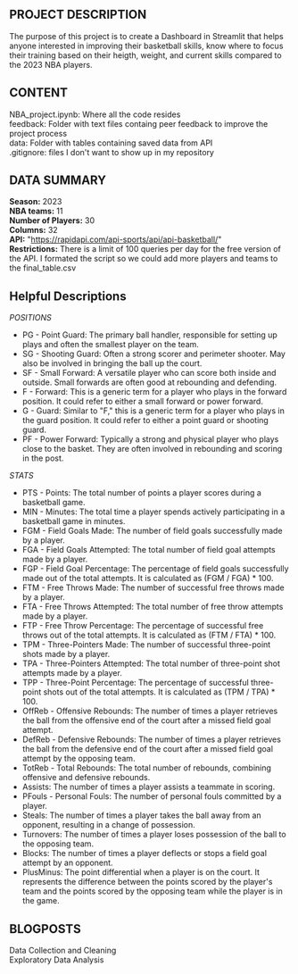 ## PROJECT DESCRIPTION  
The purpose of this project is to create a Dashboard in Streamlit that helps anyone interested in improving their basketball skills, know where to focus their training based on their heigth, weight, and current skills compared to the 2023 NBA players.  

 ## CONTENT  
NBA_project.ipynb: Where all the code resides  
feedback: Folder with text files containg peer feedback to improve the project process  
data: Folder with tables containing saved data from API  
.gitignore: files I don't want to show up in my repository  


## DATA SUMMARY  
**Season:** 2023  
**NBA teams:** 11  
**Number of Players:** 30  
**Columns:** 32  
**API:** "https://rapidapi.com/api-sports/api/api-basketball/"  
**Restrictions:** There is a limit of 100 queries per day for the free version of the API. I formated the script so we could add more players and teams to the final_table.csv  

## Helpful Descriptions  
*POSITIONS*  
- PG - Point Guard: The primary ball handler, responsible for setting up plays and often the smallest player on the team.
- SG - Shooting Guard: Often a strong scorer and perimeter shooter. May also be involved in bringing the ball up the court.
- SF - Small Forward: A versatile player who can score both inside and outside. Small forwards are often good at rebounding and defending.
- F - Forward: This is a generic term for a player who plays in the forward position. It could refer to either a small forward or power forward.
- G - Guard: Similar to "F," this is a generic term for a player who plays in the guard position. It could refer to either a point guard or shooting guard.
- PF - Power Forward: Typically a strong and physical player who plays close to the basket. They are often involved in rebounding and scoring in the post.

*STATS*  
- PTS - Points: The total number of points a player scores during a basketball game.
- MIN - Minutes: The total time a player spends actively participating in a basketball game in minutes.
- FGM - Field Goals Made: The number of field goals successfully made by a player.
- FGA - Field Goals Attempted: The total number of field goal attempts made by a player.
- FGP - Field Goal Percentage: The percentage of field goals successfully made out of the total attempts. It is calculated as (FGM / FGA) * 100.
- FTM - Free Throws Made: The number of successful free throws made by a player.
- FTA - Free Throws Attempted: The total number of free throw attempts made by a player.
- FTP - Free Throw Percentage: The percentage of successful free throws out of the total attempts. It is calculated as (FTM / FTA) * 100.
- TPM - Three-Pointers Made: The number of successful three-point shots made by a player.
- TPA - Three-Pointers Attempted: The total number of three-point shot attempts made by a player.
- TPP - Three-Point Percentage: The percentage of successful three-point shots out of the total attempts. It is calculated as (TPM / TPA) * 100.
- OffReb - Offensive Rebounds: The number of times a player retrieves the ball from the offensive end of the court after a missed field goal attempt.
- DefReb - Defensive Rebounds: The number of times a player retrieves the ball from the defensive end of the court after a missed field goal attempt by the opposing team.
- TotReb - Total Rebounds: The total number of rebounds, combining offensive and defensive rebounds.
- Assists: The number of times a player assists a teammate in scoring.
- PFouls - Personal Fouls: The number of personal fouls committed by a player.
- Steals: The number of times a player takes the ball away from an opponent, resulting in a change of possession.
- Turnovers: The number of times a player loses possession of the ball to the opposing team.
- Blocks: The number of times a player deflects or stops a field goal attempt by an opponent.
- PlusMinus: The point differential when a player is on the court. It represents the difference between the points scored by the player's team and the points scored by the opposing team while the player is in the game.

## BLOGPOSTS  
Data Collection and Cleaning  
Exploratory Data Analysis  